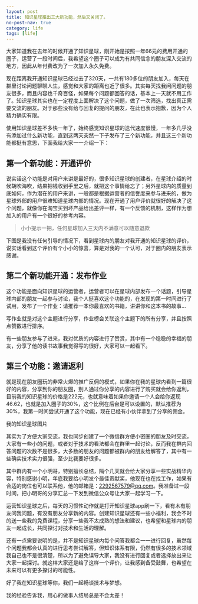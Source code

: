 ```yaml
---
layout: post
title: 知识星球推出三大新功能，然后又关闭了。
no-post-nav: true
category: life
tags: [life]
---
```


大家知道我在去年的时候开通了知识星球，刚开始是按照一年66元的费用开通的圈子，运营了一段时间后，我希望这个圈子可以成为有共同信念的朋友深入交流的地方，因此从年付费改为了一次加入永久免费。

现在距离我开通知识星球已经过去了320天，一共有180多位的朋友加入，每天在群里讨论问题聊聊人生，感觉和大家的距离也近了很多。其实每天找我问问题的朋友很多，而且内容也千奇百怪，如果每个问题都回答的话，基本上一天就不用工作了。知识星球其实也在一定程度上面解决了这个问题，做了一次筛选，找出真正需要交流的朋友。对于那些没有给与回复的提问的朋友，在此也表示抱歉，因为个人精力确实有限。

使用知识星球差不多快一年了，始终感觉知识星球的迭代速度很慢，一年多几乎没有添加过什么新功能，直到这两天突然一下子发布了三个新功能，并且这三个新功能都挺有意思，下面我给大家一一介绍一下：

## 第一个新功能：开通评价

说实话这个功能是对用户来讲是最好的，很多知识星球的创建者，在星球介绍的时候胡吹海吹，结果把钱收到手里之后，就把这个事情给忘了；另外星球内的质量到底如何，作为潜在的用户来讲，一般都是根据运营者的信誉度来参与进来的，做为星球外部的用户很难知道星球内部的情况。现在开通了用户评价就很好的解决了这个问题，就像你在淘宝买到坏产品给出差评一样，有一个反馈的机制，这样作为想加入的用户有一个很好的参考内容。

> 小小提示一把，任何星球加入三天内不满意可以随意退款


下图是我没有任何引导的情况下，看到星球内的朋友对我开通的知识星球的评价，说实话看到这个评价有个小小的惊喜，算是对我的一个认可，对于圈内的朋友表示感谢。



## 第二个新功能开通：发布作业

这个功能是面向知识星球的运营者，运营者可以在星球内部发布一个话题，引导星球内部的朋友一起参与讨论，我个人挺喜欢这个功能的，在发现的第一时间进行了试用，发布了一个作业：请推荐一本你最喜欢的书籍，讲讲你和这本书的故事...

写作业就是对这个主题进行分享，作业榜会关联这个主题下的所有分享，并且按照点赞数进行排序。

有一些朋友参与了进来，我对优质的内容进行了赞赏，其中有一个稳稳的幸福的朋友，分享了他的读书故事我觉得写的很好，大家可以一起看下。


## 第三个功能：邀请返利

就是现在朋友圈玩的非常火爆的推广反佣的模式，如果你在我的星球内看到一篇很好的内容，分享到你的朋友圈，别人通过你分享的内容进行了购买就会给你返利，目前我的知识星球的价格是222元，也就意味着如果你邀请一个人会给你返现46.62，也就是加入圈子的30%，这个比例在后台是可以设置的，默认推荐为30%，我第一时间尝试开通了这个功能，现在已经有小伙伴拿到了分享的佣金。


我的知识星球图片





其实为了方便大家交流，我也同步创建了一个微信群方便小密圈的朋友及时交流，大家有一些小的问题，或者对于技术的看法都会在群里一起讨论，反而我在群内回答问题的次数不是很多，大多数的朋友的问题都被群内的朋友给解答了，其中有一些确实技术实力很强，至少比我要好很多。

其中群内有一个小明哥，特别擅长总结，隔个几天就会给大家分享一些实战精华内容，特别感谢小明，年底我要给小明发个最佳贡献奖，他现在也在找工作，如果有合适的岗位也可以联系他，他的邮箱是：2292567579@qq.com。我准备过一段时间，把小明哥的分享汇总一下发到微信公众号让大家一起学习一下。

运营知识星球之后，每天的习惯性动作就是打开知识星球app刷一下，看有木有朋友问我问题，有没有朋友分享新的内容。创建知识星球还有一些小福利，我会不时的送一些我的免费课程，分享一些我不太成熟的想法和建议，也希望和星球内的朋友一起成长，共同探讨对技术和生活的理解。

还有一点需要说明的是，并不是知识星球内每个问答我都会一一进行回复，虽然每个问题我都会认真的进行思考尝试解答，但知识体系有限，仍然有很多的技术领域我自己也不是很清楚，所以为了避免误导大家，我没有进行回复或者选择放出来让大家一起探讨。就这样大家还是给了这样一个评价，让我感到备受鼓舞，也希望在未来可以有更多探讨的可能性。

好了我在知识星球等你，我们一起畅谈技术与梦想。

我的经验告诉我，用心的做事人结局总是不会太差！
